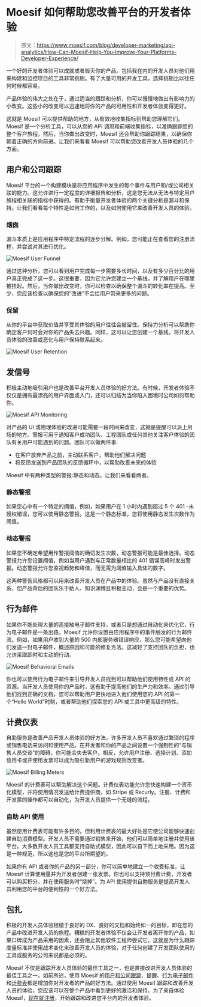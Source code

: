 # Moesif 如何帮助您改善平台的开发者体验

> 原文：<https://www.moesif.com/blog/developer-marketing/api-analytics/How-Can-Moesif-Help-You-Improve-Your-Platforms-Developer-Experience/>

一个好的开发者体验可以成就或者毁灭你的产品。包括我在内的开发人员对他们用来构建和监控项目的工具非常挑剔。有了大量可用的开发工具，选择挑剔比以往任何时候都容易。

产品体验的伟大之处在于，通过适当的跟踪和分析，你可以慢慢地做出有影响力的小改变。这些小的改变可以迅速地将你的产品的可用性和开发者体验变得更好。

这就是 Moesif 可以提供帮助的地方，从有效地收集指标到帮助您理解它们。Moesif 是一个分析工具，可以从您的 API 调用和前端收集指标，以准确跟踪您的整个客户旅程。然后，当你做出改变时，Moesif 还会帮助你跟踪结果，以确保你朝着正确的方向前进。让我们来看看 Moesif 可以帮助您改善开发人员体验的几个方面。

## 用户和公司跟踪

Moesif 平台的一个构建模块是将应用程序中发生的每个事件与用户和/或公司相关联的能力。这允许进行一定程度的详细报告和分析，这是您无法从无法与特定用户旅程相关联的指标中获得的。有助于衡量开发者体验的两个关键分析是漏斗和保持。让我们看看每个特性是如何工作的，以及如何使用它来改善开发人员的体验。

### 烟囱

漏斗本质上是应用程序中特定流程的逐步分解。例如，您可能正在查看您的注册流程，并尝试对其进行优化。

![Moesif User Funnel](img/cabcc0337f81ea795f0a5ac8f9bd1903.png)

通过这种分析，您可以看到用户完成每一步需要多长时间，以及有多少百分比的用户真正完成了这一步。这很重要，因为它允许您建立一个基线，并了解用户在哪里被挂起。然后，当你做出改变时，你可以检查以确保整个漏斗的转化率在提高。至少，您应该检查以确保您的“改进”不会给用户带来更多的问题。

### 保留

从你的平台中获取价值并享受其体验的用户往往会被留住。保持力分析可以帮助你确定客户何时会对你的产品失去兴趣。同样，这可以让您创建一个基线，将开发人员体验的改善或恶化与用户保持联系起来。

![Moesif User Retention](img/abb1b8ec8538871a188d1a09784d569c.png)

## 发信号

积极主动地吸引用户也是改善平台开发人员体验的好方法。有时候，开发者体验不仅仅是拥有最漂亮的用户界面或入门，还可以归结为当你陷入困境时公司如何帮助你。

![Moesif API Monitoring](img/980e85831de2ad3e2a05d62fb6bceaac.png)

对产品的 UI 或物理体验的改进可能需要一段时间来改变，这就是提醒可以派上用场的地方。警报可用于通知客户成功团队、工程团队或任何其他关注客户体验的团队有关用户可能遇到的问题。团队可以做两件事:

*   在客户放弃产品之前，主动联系客户，帮助他们解决问题
*   将反馈发送到产品团队的反馈循环中，以帮助改善未来的体验

Moesif 中有两种类型的警报:静态和动态。让我们来看看两者。

### 静态警报

如果您心中有一个特定的阈值，例如，如果用户在 1 小时内遇到超过 5 个 401 -未授权错误，您可以使用静态警报。这是一个静态标准，您将使用静态发生次数作为阈值。

### 动态警报

如果您不确定希望用作警报阈值的确切发生次数，动态警报可能是最佳选择。动态警报允许您设置阈值，例如当用户遇到与正常数量相比的 401 错误高峰时发出警报。动态警报允许您监视趋势和峰值，而无需为阈值输入具体的数字。

这两种警告风格都可以用来改善开发人员在产品中的体验。虽然与产品没有直接关系，但产品背后的团队乐于助人、知识渊博且积极主动，会是一个重要的优势。

## 行为邮件

如果你不能处理大量的高接触电子邮件支持，或者只是想通过自动化来优化它，行为电子邮件是一条出路。Moesif 允许你设置由应用程序中的事件触发的行为邮件流。例如，如果用户收到大量的 500 内部服务器错误响应，那么您可能希望向他们发送一封电子邮件，概述原因和可能的修复方法。这减轻了支持团队的负担，也允许采取即时和主动的行动。

![Moesif Behavioral Emails](img/c47bc3af0ffe6361c3f4de44a1c21e19.png)

你也可以使用行为电子邮件来引导开发人员找到可以帮助他们使用特性或 API 的资源。当开发人员使用你的产品时，这有助于提高他们的生产力和效率。通过引导他们找到正确的文档，您可以帮助用户更快地进入他们使用您的 API 的第一个“Hello World”时刻，或者帮助他们探索您的 API 或工具中更高级的特性。

## 计费仪表

自助服务是改善产品开发人员体验的好方法。许多开发人员不喜欢通过繁琐的程序或销售电话来访问和使用产品。在开发者和你的产品之间设置一个强制性的“与销售人员交谈”的障碍，你可能会失去客户。相反，允许用户注册、选择计划、添加信用卡或开使用发票可以成为吸引新用户的游戏规则改变者。

![Moesif Billing Meters](img/a5e494a0fec9ec89d3a34608dace22e7.png)

Moesif 的计费表可以帮助解决这个问题。计费仪表功能允许您快速构建一个货币化模型，并将使用情况发送给计费提供商，如 Stripe 或 Recurly。注册、计费和开发票的操作都可以自动化，为开发人员提供一个无缝的流程。

### 自助 API 使用

虽然使用计费表可能有许多目的，但利用计费表的最大好处是它使公司能够快速创建自助消费模型。开发人员不需要通过销售来开始，他们可以简单地注册并使用该平台。大多数开发人员工具都支持自助式模型，因此可以自下而上地采用。因为这是一种规范，所以这也是您的平台所期望的。

如果你有 API 或者你的产品的另一部分，你可以简单地建立一个收费标准，让 Moesif 计算使用量并为开发者创建一张发票。你也可以支持预付费计费，开发者可以购买积分，并在使用服务时“烧掉”。为 API 使用提供自助服务是提高开发人员利用您的平台的便利性的一个好方法。

## 包扎

积极的开发人员体验根植于良好的 DX、良好的文档和始终如一的目标，即在您的产品中改进开发人员的旅程。糟糕的开发者体验不仅会让开发者离开你的产品，如果口碑成为产品采用的因素，还会阻止其他软件工程师尝试它。这就是为什么跟踪度量标准并使用战术变化来改善开发人员的体验，对于任何创建了开发团队使用的工具或服务的公司来说都是必须的。

Moesif 不仅是跟踪开发人员体验的最佳工具之一，也是直接改进开发人员体验的最佳工具之一。如前所述，使用 Moesif 的[用户和公司跟踪](https://www.moesif.com/docs/getting-started/identify-customers/?utm_campaign=Int-site&utm_source=blog&utm_medium=body-cta&improve-devex)、[提醒](https://www.moesif.com/docs/api-monitoring/?utm_campaign=Int-site&utm_source=blog&utm_medium=body-cta&improve-devex)、[行为电子邮件](https://www.moesif.com/docs/behavioral-emails/?utm_campaign=Int-site&utm_source=blog&utm_medium=body-cta&improve-devex)和[计费表](https://www.moesif.com/docs/metered-billing/?utm_campaign=Int-site&utm_source=blog&utm_medium=body-cta&improve-devex)都是增加你对开发者的产品的好方法。通过使用 Moesif 跟踪和改善开发人员的体验，您应该可以在整个产品中看到更好的激活和保持。为了亲自体验 Moesif，[现在就注册](https://www.moesif.com/signup?utm_campaign=Int-site&utm_source=blog&utm_medium=body-cta&improve-devex)，开始跟踪和改进您平台内的开发者体验。